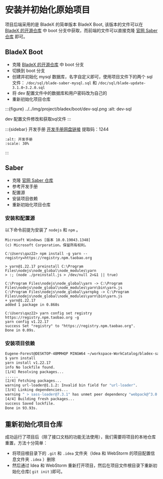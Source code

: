 # 安装并初始化原始项目

项目后端采用的是 BladeX 的简单版本 BladeX Boot, 该版本的文件可以在 [BladeX 的开源仓库](https://gitee.com/smallc/SpringBlade/tree/boot/)  中 boot 分支中获取，而前端的文件可以直接克隆  [官网 Saber 仓库](https://gitee.com/smallc/Saber)  即可。

## BladeX Boot

- 克隆 [BladeX 的开源仓库](https://gitee.com/smallc/SpringBlade/tree/boot/)  中 boot 分支
- 切换到 boot 分支
- 创建并初始化 mysql 数据库，名字自定义即可，使用项目文件下的两个 sql 文件： `/doc/sql/blade-saber-mysql.sql` 和 `/doc/sql/blade-update-3.1.0~3.2.0.sql`
- 将 dev 配置文件中的数据库和用户密码改为自己的
- 重新初始化项目仓库

:::{figure} ../../img/project/bladex/boot/dev-sql.png
:alt: dev-sql

dev 配置文件修改和获取sql文件
:::

:::{sidebar} 开发手册
[开发手册网盘链接](https://pan.baidu.com/s/1j8sQPBlUt9CWROvzqSOnrQ) 提取码：1244

```{image} ./file/bladex_doc.png
:alt: 开发手册
:scale: 30%
```

:::

## Saber

- 克隆  [官网 Saber 仓库](https://gitee.com/smallc/Saber)
- 参考开发手册
- 配置源
- 安装项目依赖
- 重新初始化项目仓库

### 安装和配置源

以下命令前提为安装了 `nodejs` 和 `npm` 。

```guess
Microsoft Windows [版本 10.0.19043.1348]
(c) Microsoft Corporation。保留所有权利。

C:\Users\qaz22> npm install -g yarn --registry=https://registry.npm.taobao.org

> yarn@1.22.17 preinstall C:\Program Files\nodejs\node_global\node_modules\yarn
> :; (node ./preinstall.js > /dev/null 2>&1 || true)

C:\Program Files\nodejs\node_global\yarn -> C:\Program Files\nodejs\node_global\node_modules\yarn\bin\yarn.js
C:\Program Files\nodejs\node_global\yarnpkg -> C:\Program Files\nodejs\node_global\node_modules\yarn\bin\yarn.js
+ yarn@1.22.17
added 1 package in 0.868s

C:\Users\qaz22> yarn config set registry https://registry.npm.taobao.org -g
yarn config v1.22.17
success Set "registry" to "https://registry.npm.taobao.org".
Done in 0.09s.
```

### 安装项目依赖

```bash
Eugene-Forest@DESKTOP-4BMMHQP MINGW64 ~/workspace-WorkCatalog/bladex-saber (master)
$ yarn install
yarn install v1.22.17
info No lockfile found.
[1/4] Resolving packages...
......
[2/4] Fetching packages...
warning url-loader@1.1.2: Invalid bin field for "url-loader".
[3/4] Linking dependencies...
warning " > sass-loader@7.3.1" has unmet peer dependency "webpack@^3.0.0 || ^4.0.0".
[4/4] Building fresh packages...
success Saved lockfile.
Done in 93.93s.
```

## 重新初始化项目仓库

成功运行了项目后（除了接口文档的功能无法使用），我们需要将项目的本地仓库重置，方法十分简单：

- 将项目根目录下的 `.git` 和 `.idea` 文件夹（Idea 和 WebStorm 的项目配置信息文件夹 `.idea` ）删除
- 然后通过 Idea 和 WebStorm 重新打开项目，然后在项目文件根目录下重新初始化仓库( `git init` )即可。
